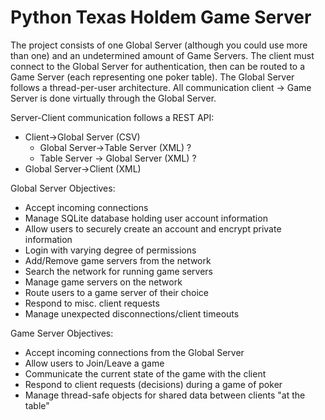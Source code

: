 # Python Texas Holdem Game Server

The project consists of one Global Server (although you could use more than one) and an undetermined amount of Game Servers.
The client must connect to the Global Server for authentication, then can be routed to a Game Server (each representing one poker table).
The Global Server follows a thread-per-user architecture. All communication client -> Game Server is done virtually through the Global Server.

Server-Client communication follows a REST API:
+ Client->Global Server (CSV)
  + Global Server->Table Server (XML) ?
  + Table Server -> Global Server (XML) ?
+ Global Server->Client (XML)

Global Server Objectives:
+ Accept incoming connections
+ Manage SQLite database holding user account information
+ Allow users to securely create an account and encrypt private information
+ Login with varying degree of permissions
+ Add/Remove game servers from the network
+ Search the network for running game servers
+ Manage game servers on the network
+ Route users to a game server of their choice
+ Respond to misc. client requests
+ Manage unexpected disconnections/client timeouts

Game Server Objectives:
+ Accept incoming connections from the Global Server
+ Allow users to Join/Leave a game
+ Communicate the current state of the game with the client
+ Respond to client requests (decisions) during a game of poker
+ Manage thread-safe objects for shared data between clients "at the table"
